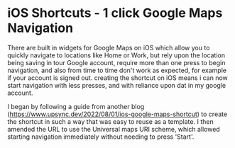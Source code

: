 # iOS Shortcuts - 1 click Google Maps Navigation

There are built in widgets for Google Maps on iOS which allow you to quickly navigate to locations like Home or Work, but rely upon the location being saving in tour Google account, require more than one press to begin navigation, and also from time to time don't work as expected, for example if your account is signed out. creating the shortcut on iOS means i can now start navigation with less presses, and with reliance upon dat in my google account.

I began by following a guide from another blog (https://www.upsync.dev/2022/08/01/ios-google-maps-shortcut) to create the shortcut in such a way that was easy to reuse as a template. I then amended the URL to use the Universal maps URI scheme, which allowed starting navigation immediately without needing to press 'Start'.
